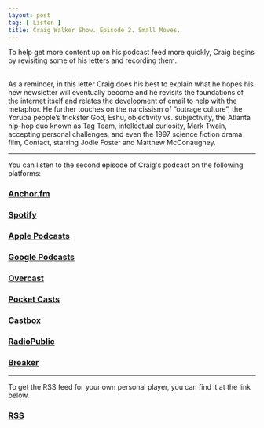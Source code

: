 ```yaml
---
layout: post
tag: [ Listen ]
title: Craig Walker Show. Episode 2. Small Moves.
---
```


To help get more content up on his podcast feed more quickly, Craig begins by revisiting some of his letters and recording them.<br><br/>

As a reminder, in this letter Craig does his best to explain what he hopes his new newsletter will eventually become and he revisits the foundations of the internet itself and relates the development of email to help with the metaphor. He further touches on the narcissism of “outrage culture”, the Yoruba people’s trickster God, Eshu, objectivity vs. subjectivity, the Atlanta hip-hop duo known as Tag Team, intellectual curiosity, Mark Twain, accepting personal challenges, and even the 1997 science fiction drama film, Contact, starring Jodie Foster and Matthew McConaughey.

---

You can listen to the second episode of Craig's podcast on the following platforms:

<h3><a href="https://anchor.fm/craigwalker">Anchor.fm</a></h3>

<h3><a href="https://open.spotify.com/show/7bwVbDZUEjcRHe8Jbo7LJL">Spotify</a></h3>

<h3><a href="https://podcasts.apple.com/us/podcast/craig-walker/id1562356270">Apple Podcasts</a></h3>

<h3><a href="https://www.google.com/podcasts?feed=aHR0cHM6Ly9hbmNob3IuZm0vcy8xMTUzN2QyOC9wb2RjYXN0L3Jzcw==">Google Podcasts</a></h3>

<h3><a href="https://overcast.fm/itunes1562356270">Overcast</a></h3>

<h3><a href="https://pca.st/dddyj1dx">Pocket Casts</a></h3>

<h3><a href="https://castbox.fm/channel/Craig-Walker-id4038385">Castbox</a></h3>

<h3><a href="https://radiopublic.com/craig-walker-8Xn9Zj">RadioPublic</a></h3>

<h3><a href="https://www.breaker.audio/craig-walker">Breaker</a></h3>

---

To get the RSS feed for your own personal player, you can find it at the link below.

<h3><a href="https://anchor.fm/s/11537d28/podcast/rss">RSS</a></h3>

<br/>
